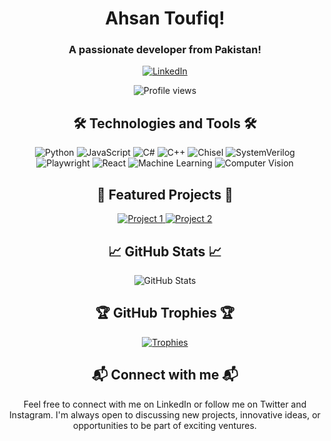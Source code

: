 <h1 align="center">Ahsan Toufiq!</h1>


<h3 align="center">A passionate developer from Pakistan! </h3>

<p align="center">
  <a href="https://www.linkedin.com/in/ahsan-toufiq/">
    <img src="https://img.shields.io/badge/LinkedIn-0A66C2?style=for-the-badge&logo=linkedin&logoColor=white" alt="LinkedIn"/>
  </a>
</p>

<p align="center">
  <img src="https://komarev.com/ghpvc/?username=Ahsan-Toufiq&label=Profile%20views&color=0e75b6&style=flat" alt="Profile views" />
</p>



<h2 align="center">🛠️ Technologies and Tools 🛠️</h2>

<p align="center">
  <img src="https://img.shields.io/badge/Python-3776AB?style=for-the-badge&logo=python&logoColor=white" alt="Python"/>
  <img src="https://img.shields.io/badge/JavaScript-F7DF1E?style=for-the-badge&logo=javascript&logoColor=black" alt="JavaScript"/>
  <img src="https://img.shields.io/badge/C%23-239120?style=for-the-badge&logo=c-sharp&logoColor=white" alt="C#"/>
<img src="https://img.shields.io/badge/C++-00599C?style=for-the-badge&logo=cplusplus&logoColor=white" alt="C++"/>
<img src="https://img.shields.io/badge/Chisel-000000?style=for-the-badge&logo=chisel&logoColor=white" alt="Chisel"/>
<img src="https://img.shields.io/badge/SystemVerilog-000000?style=for-the-badge&logo=systemverilog&logoColor=white" alt="SystemVerilog"/>
  <img src="https://img.shields.io/badge/Playwright-46B3E4?style=for-the-badge&logo=playwright&logoColor=white" alt="Playwright"/>
  <img src="https://img.shields.io/badge/React-20232A?style=for-the-badge&logo=react&logoColor=61DAFB" alt="React"/>
  <img src="https://img.shields.io/badge/Machine%20Learning-FF6F00?style=for-the-badge&logo=scikit-learn&logoColor=white" alt="Machine Learning"/>
  <img src="https://img.shields.io/badge/Computer%20Vision-5C4B51?style=for-the-badge&logo=opencv&logoColor=white" alt="Computer Vision"/>
</p>

<h2 align="center">🌟 Featured Projects 🌟</h2>

<p align="center">
  <a href="https://github.com/Ahsan-Toufiq/Deep-Keys">
    <img src="https://img.shields.io/badge/Deep%20Keys-00008B?style=for-the-badge&logo=github&logoColor=white" alt="Project 1"/>
  </a>
  <a href="https://github.com/Ahsan-Toufiq/fin_scraper">
    <img src="https://img.shields.io/badge/Fin%20Scraper-00008B?style=for-the-badge&logo=github&logoColor=white" alt="Project 2"/>
  </a>
</p>

<h2 align="center">📈 GitHub Stats 📈</h2>

<p align="center">
  <img src="https://github-readme-stats.vercel.app/api?username=Ahsan-Toufiq-Sidd&show_icons=true&theme=dark" alt="GitHub Stats"/>
</p>

<h2 align="center">🏆 GitHub Trophies 🏆</h2>

<p align="center">
  <a href="https://github.com/ryo-ma/github-profile-trophy">
    <img src="https://github-profile-trophy.vercel.app/?username=Ahsan-Toufiq" alt="Trophies"/>
  </a>
</p>

<h2 align="center">📬 Connect with me 📬</h2>

<p align="center">
  Feel free to connect with me on LinkedIn or follow me on Twitter and Instagram. I'm always open to discussing new projects, innovative ideas, or opportunities to be part of exciting ventures.
</p>
